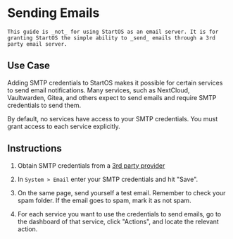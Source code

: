 # Sending Emails

```admonish warning
This guide is _not_ for using StartOS as an email server. It is for granting StartOS the simple ability to _send_ emails through a 3rd party email server.
```

## Use Case

Adding SMTP credentials to StartOS makes it possible for certain services to send email notifications. Many services, such as NextCloud, Vaultwarden, Gitea, and others expect to send emails and require SMTP credentials to send them.

By default, no services have access to your SMTP credentials. You must grant access to each service explicitly.

## Instructions

1. Obtain SMTP credentials from a [3rd party provider](../misc-guides/smtp-credentials.md)

1. In `System > Email` enter your SMTP credentials and hit "Save".

1. On the same page, send yourself a test email. Remember to check your spam folder. If the email goes to spam, mark it as not spam.

1. For each service you want to use the credentials to send emails, go to the dashboard of that service, click "Actions", and locate the relevant action.
